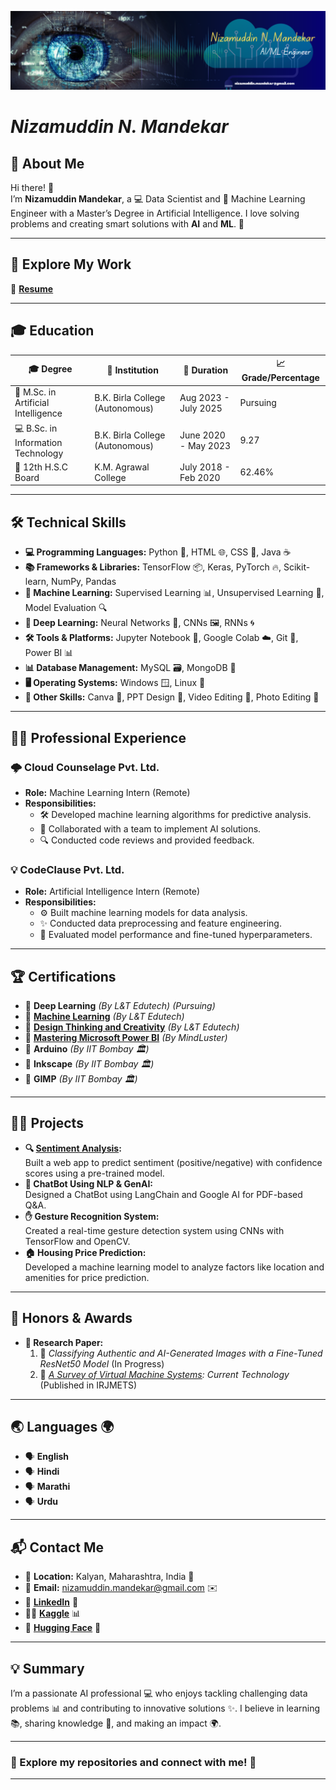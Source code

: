 ![Banner](Banner.png)

# *Nizamuddin N. Mandekar*

## 🌟 About Me  
Hi there! 👋  
I’m **Nizamuddin Mandekar**, a 💻 Data Scientist and 🤖 Machine Learning Engineer with a Master’s Degree in Artificial Intelligence. I love solving problems and creating smart solutions with **AI** and **ML**. 🌈  

---

## 📂 **Explore My Work**  
📄 [**Resume**](./my_RESUME.pdf)  

---

## 🎓 Education  
| 🎓 **Degree**                       | 🏫 **Institution**                | 📅 **Duration**         | 📈 **Grade/Percentage** |
|-------------------------------------|-----------------------------------|-------------------------|-------------------------|
| 🧠 M.Sc. in Artificial Intelligence | B.K. Birla College (Autonomous)  | Aug 2023 - July 2025    | Pursuing               |
| 💻 B.Sc. in Information Technology  | B.K. Birla College (Autonomous)  | June 2020 - May 2023    | 9.27                   |
| 📖 12th H.S.C Board                 | K.M. Agrawal College             | July 2018 - Feb 2020    | 62.46%                 |

---

## 🛠️ Technical Skills   
- **💻 Programming Languages:** Python 🐍, HTML 🌐, CSS 🎨, Java ☕  
- **📚 Frameworks & Libraries:** TensorFlow 📦, Keras, PyTorch 🔥, Scikit-learn, NumPy, Pandas  
- **🤖 Machine Learning:** Supervised Learning 📊, Unsupervised Learning 🧩, Model Evaluation 🔍  
- **🧠 Deep Learning:** Neural Networks 🧠, CNNs 🖼️, RNNs 🌀  
- **🛠️ Tools & Platforms:** Jupyter Notebook 📒, Google Colab ☁️, Git 🌿, Power BI 📊  
- **📊 Database Management:** MySQL 🗃️, MongoDB 🍃  
- **🖥️ Operating Systems:** Windows 🪟, Linux 🐧  
- **🎨 Other Skills:** Canva 🎨, PPT Design 📑, Video Editing 🎥, Photo Editing 📸  

---

## 👨‍💻 Professional Experience   
### **🌩️ Cloud Counselage Pvt. Ltd.**  
- **Role:** Machine Learning Intern (Remote)  
- **Responsibilities:**  
  - 🛠️ Developed machine learning algorithms for predictive analysis.  
  - 🤝 Collaborated with a team to implement AI solutions.  
  - 🔍 Conducted code reviews and provided feedback.  

### **💡 CodeClause Pvt. Ltd.**  
- **Role:** Artificial Intelligence Intern (Remote)  
- **Responsibilities:**  
  - ⚙️ Built machine learning models for data analysis.  
  - ✨ Conducted data preprocessing and feature engineering.  
  - 🎯 Evaluated model performance and fine-tuned hyperparameters.  

---

## 🏆 Certifications   
- 📘 **Deep Learning** *(By L&T Edutech)* *(Pursuing)*  
- 📕 [**Machine Learning**](https://iggnitewebcertification.lntedutech.com/?certificationID=dzp9JU_WYRUHFTM_267105454540822&name=Nizamuddin%20Naeem%20Mandekar%20&course=Machine%20Learning) *(By L&T Edutech)*  
- 📗 [**Design Thinking and Creativity**](https://iggnitewebcertification.lntedutech.com/?certificationID=dzp9JU_rO0JEigU_334234619920411&name=Mandekar%20Nizamuddin%20Naeem&course=Design%20Thinking%20and%20Creativity) *(By L&T Edutech)*  
- 📘 [**Mastering Microsoft Power BI**](https://www.mindluster.com/student/certificate/16332363245) *(By MindLuster)*  
- 📗 **Arduino** *(By IIT Bombay 🏛️)*  
- 📘 **Inkscape** *(By IIT Bombay 🏛️)*  
- 📕 **GIMP** *(By IIT Bombay 🏛️)*  

---

## 🧑‍🔬 Projects   
- **🔍 [Sentiment Analysis](https://huggingface.co/spaces/NizamuddinMandekar/SentimentAnalysis):**  
  Built a web app to predict sentiment (positive/negative) with confidence scores using a pre-trained model.  
- **🤖 ChatBot Using NLP & GenAI:**  
  Designed a ChatBot using LangChain and Google AI for PDF-based Q&A.  
- **✋ Gesture Recognition System:**  
  Created a real-time gesture detection system using CNNs with TensorFlow and OpenCV.  
- **🏠 Housing Price Prediction:**  
  Developed a machine learning model to analyze factors like location and amenities for price prediction.  

---

## 🏅 Honors & Awards  
- **📄 Research Paper:**  
  1. 🧪 *Classifying Authentic and AI-Generated Images with a Fine-Tuned ResNet50 Model* (In Progress)  
  2. 📜 *[A Survey of Virtual Machine Systems](https://www.doi.org/10.56726/IRJMETS30061): Current Technology* (Published in IRJMETS)  

---

## 🌏 Languages 🌍  
- 🗣️ **English**  
- 🗣️ **Hindi**  
- 🗣️ **Marathi**  
- 🗣️ **Urdu**  

---

## 📬 Contact Me  
- 📍 **Location:** Kalyan, Maharashtra, India 🏡  
- 📧 **Email:** [nizamuddin.mandekar@gmail.com](mailto:nizamuddin.mandekar@gmail.com) ✉️  
- 💼 [**LinkedIn**](https://www.linkedin.com/in/nizamuddin-mandekar-226291219/) 🔗  
- 🧑‍💻 [**Kaggle**](https://www.kaggle.com/nizamuddinmandekar) 📊  
- 🤗 [**Hugging Face**](https://huggingface.co/NizamuddinMandekar) 🤗  

---

## 💡 Summary  
I’m a passionate AI professional 💻 who enjoys tackling challenging data problems 📊 and contributing to innovative solutions ✨. I believe in learning 📚, sharing knowledge 🤝, and making an impact 🌍.  

---

### **🚀 Explore my repositories and connect with me! 🌟**  

--- 
